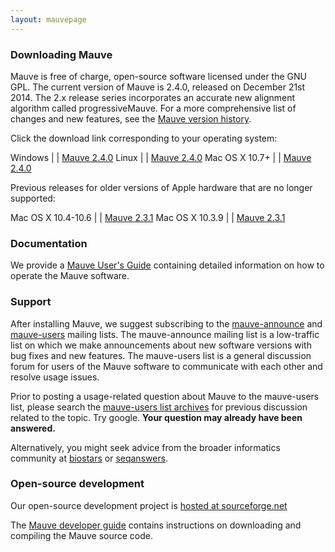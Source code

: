 ```yaml
---
layout: mauvepage
---
```


### Downloading Mauve

Mauve is free of charge, open-source software licensed under the GNU GPL.
The current version of Mauve is 2.4.0, released on December 21st 2014.
The 2.x release series incorporates an accurate new alignment algorithm called progressiveMauve. For a more comprehensive list of changes and new features, see the [Mauve version history](user-guide/versions.html).

Click the download link corresponding to your operating system:

Windows	| |  [Mauve 2.4.0](downloads/mauve_installer_2.4.0.exe)
Linux	| |  [Mauve 2.4.0](downloads/mauve_linux_2.4.0.tar.gz)
Mac OS X 10.7+ | |  [Mauve 2.4.0](downloads/Mauve-2.4.0.dmg)


Previous releases for older versions of Apple hardware that are no longer supported:

Mac OS X 10.4-10.6 | |  [Mauve 2.3.1](downloads/Mauve-2.3.1.dmg)
Mac OS X 10.3.9 | |  [Mauve 2.3.1](downloads/Mauve-OSX10.3-2.3.1.dmg)


### Documentation

We provide a [Mauve User's Guide](user-guide/overview.html) containing detailed information on how to operate the Mauve software.

### Support

After installing Mauve, we suggest subscribing to the [mauve-announce](https://lists.sourceforge.net/lists/listinfo/mauve-announce) and [mauve-users](https://lists.sourceforge.net/lists/listinfo/mauve-users) mailing lists. The mauve-announce mailing list is a low-traffic list on which we make announcements about new software versions with bug fixes and new features. The mauve-users list is a general discussion forum for users of the Mauve software to communicate with each other and resolve usage issues.

Prior to posting a usage-related question about Mauve to the mauve-users list, please search the [mauve-users list archives](https://sourceforge.net/p/mauve/mailman/mauve-users/) for previous discussion related to the topic. Try google. **Your question may already have been answered.**

Alternatively, you might seek advice from the broader informatics community at [biostars](https://www.biostars.org) or [seqanswers](http://seqanswers.com/forums/forumdisplay.php?f=18).

### Open-source development

Our open-source development project is [hosted at sourceforge.net](http://sf.net/p/mauve)

The [Mauve developer guide](developer-guide/overview.html) contains instructions on downloading and compiling the Mauve source code.

